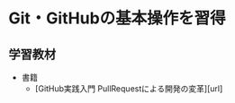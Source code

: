 # Git・GitHubの基本操作を習得
## 学習教材
- 書籍
  - [GitHub実践入門 PullRequestによる開発の変革][url]

[link]: https://gihyo.jp/book/2014/978-4-7741-6366-6